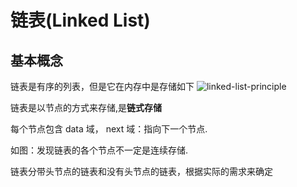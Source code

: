 # 链表(Linked List)
## 基本概念
链表是有序的列表，但是它在内存中是存储如下
![linked-list-principle](/assets/linked-list-principle.jpg)

链表是以节点的方式来存储,是**链式存储**

每个节点包含 data 域， next 域：指向下一个节点.

如图：发现链表的各个节点不一定是连续存储.

链表分带头节点的链表和没有头节点的链表，根据实际的需求来确定
